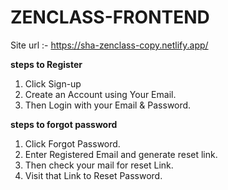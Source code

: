 # ZENCLASS-FRONTEND
Site url :- https://sha-zenclass-copy.netlify.app/

**steps to Register**

1) Click Sign-up
2) Create an Account using Your Email.
3) Then Login with your Email & Password.

**steps to forgot password**

1) Click Forgot Password.
2) Enter Registered Email and generate reset link.
3) Then check your mail for reset Link.
4) Visit that Link to Reset Password.

